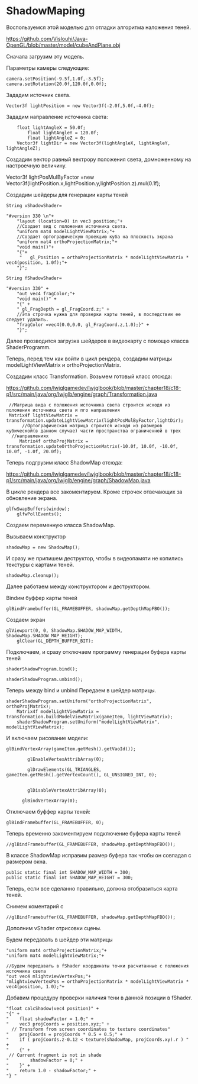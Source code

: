 # ShadowMaping

Воспользуемся этой моделью для отладки алгоритма наложения теней.

https://github.com/Vislouhi/Java-OpenGL/blob/master/model/cubeAndPlane.obj

Сначала загрузим эту модель.

Параметры камеры следующие:

 	camera.setPosition(-9.5f,1.0f,-3.5f);
  	camera.setRotation(20.0f,120.0f,0.0f);
 
 Зададим источник света.
 
 	Vector3f lightPosition = new Vector3f(-2.0f,5.0f,-4.0f);
 
 Зададим направление источника света:
 
	    float lightAngleX = 50.0f;
            float lightAngleY = 120.0f;
            float lightAngleZ = 0;
	    Vector3f lightDir = new Vector3f(lightAngleX, lightAngleY, lightAngleZ);
 
 Создадим вектор равный вектрору положения света, домноженному на настроечную величину.
 
 Vector3f lightPosMulByFactor =new Vector3f(lightPosition.x,lightPosition.y,lightPosition.z).mul(0.1f);
 
 
 Создадим шейдеры для генерации карты теней
 
 	String vShadowShader=
 
  	"#version 330 \n"+
    	"layout (location=0) in vec3 position;"+
    	//Создает вид с положения источника света.
    	"uniform mat4 modelLightViewMatrix;"+
        //Создает ортографическую проекцию куба на плоскость экрана
    	"uniform mat4 orthoProjectionMatrix;"+
    	"void main()"+
    	"{"+
    	 "   gl_Position = orthoProjectionMatrix * modelLightViewMatrix * vec4(position, 1.0f);"+
    	"}";

	String fShadowShader=

	"#version 330" + 
        "out vec4 fragColor;"+
        "void main()" + 
        "{" + 
        " gl_FragDepth = gl_FragCoord.z;" + 
        //Эта строчка нужна для проверки карты теней, в последствии ее следует удалить.
        "fragColor =vec4(0.0,0.0, gl_FragCoord.z,1.0);}" +
        "}";
        
        
Далее прозводится загрузка шейдеров в видеокарту с помощю класса ShaderProgramm.

Теперь, перед тем как войти в цикл рендера, создадим матрицы modelLightViewMatrix и orthoProjectionMatrix.

Создадим класс Transformation. Возьмем готовый класс отсюда:

https://github.com/lwjglgamedev/lwjglbook/blob/master/chapter18/c18-p1/src/main/java/org/lwjglb/engine/graph/Transformation.java

	 //Матрица вида с положения источника света строится исходя из положения источника света и пго направления
	 Matrix4f lightViewMatrix = transformation.updateLightViewMatrix(lightPosMulByFactor,lightDir);
          //Ортографическая матрица строится исходя из размеров кубической(в данном случае) части пространства ограниченной в трех
	  //направлениях
         Matrix4f orthoProjMatrix = transformation.updateOrthoProjectionMatrix(-10.0f, 10.0f, -10.0f, 10.0f, -1.0f, 20.0f);
	 
Теперь подгрузим класс ShadowMap отсюда:

https://github.com/lwjglgamedev/lwjglbook/blob/master/chapter18/c18-p1/src/main/java/org/lwjglb/engine/graph/ShadowMap.java

В цикле рендера все закоментируем. Кроме строчек отвечающих за обновление экрана.
		
	glfwSwapBuffers(window); 
        glfwPollEvents();

Создаем переменную класса ShadowMap.

Вызываем конструктор

	shadowMap = new ShadowMap();

И сразу же припишем деструктор, чтобы в видеопамяти не копились текстуры с картами теней.

	shadowMap.cleanup();
	
Далее работаем между конструктором и деструктором.

Bindим буффер карты теней

	glBindFramebuffer(GL_FRAMEBUFFER, shadowMap.getDepthMapFBO());
	
Создаем экран	
	
	glViewport(0, 0, ShadowMap.SHADOW_MAP_WIDTH, ShadowMap.SHADOW_MAP_HEIGHT);
        glClear(GL_DEPTH_BUFFER_BIT);
	
Подключаем, и сразу отключаем программу генерации буфера карты теней

	shaderShadowProgram.bind();
	
	shaderShadowProgram.unbind();
	
Теперь между bind и unbind Передаем в шейдер матрицы.

 	shaderShadowProgram.setUniform("orthoProjectionMatrix", orthoProjMatrix);
        Matrix4f modelLightViewMatrix = transformation.buildModelViewMatrix(gameItem, lightViewMatrix);
        shaderShadowProgram.setUniform("modelLightViewMatrix", modelLightViewMatrix);
	
И включаем рисование модели:

	glBindVertexArray(gameItem.getMesh().getVaoId());
            
            glEnableVertexAttribArray(0);
            
            glDrawElements(GL_TRIANGLES, gameItem.getMesh().getVertexCount(), GL_UNSIGNED_INT, 0);

           
            glDisableVertexAttribArray(0);
           
          glBindVertexArray(0);
	
Отключаем буффер карты теней:

	glBindFramebuffer(GL_FRAMEBUFFER, 0);
	
Теперь временно закоментируем подключение буфера карты теней

	//glBindFramebuffer(GL_FRAMEBUFFER, shadowMap.getDepthMapFBO());
	
В классе ShadowMap исправим размер буфера так чтобы он совпадал с размером окна.

	public static final int SHADOW_MAP_WIDTH = 300;
	public static final int SHADOW_MAP_HEIGHT = 300;
	
Теперь, если все сделанно правильно, должна отобразиться карта теней.

Снимем коментарий с 
	
	//glBindFramebuffer(GL_FRAMEBUFFER, shadowMap.getDepthMapFBO());	

Дополним vShader отрисовки сцены. 

Будем передавать в шейдер эти матрицы

	"uniform mat4 orthoProjectionMatrix;"+
	"uniform mat4 modelLightViewMatrix;"+
	
	//Будем передавать в fShader координаты точки расчитанные с положения источника света
	"out vec4 mlightviewVertexPos;"+
	"mlightviewVertexPos = orthoProjectionMatrix * modelLightViewMatrix * vec4(position, 1.0);"+

Добавим процедуру проверки наличия тени в данной позиции в fShader.

	"float calcShadow(vec4 position)" + 
	"{" + 
	"    float shadowFactor = 1.0;" + 
	"    vec3 projCoords = position.xyz;" + 
	  // Transform from screen coordinates to texture coordinates"
	"    projCoords = projCoords * 0.5 + 0.5;" + 
	"    if ( projCoords.z-0.12 < texture(shadowMap, projCoords.xy).r ) " + 
	"    {" + 
	 // Current fragment is not in shade 
	"        shadowFactor = 0;" + 
	"    }" + 
	"    return 1.0 - shadowFactor;" + 
	"} "
	

	

